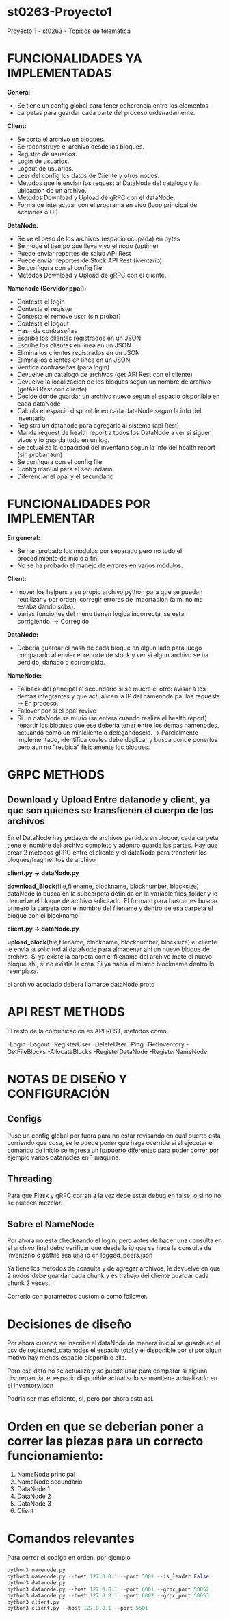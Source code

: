 # st0263-Proyecto1
Proyecto 1 - st0263 - Topicos de telematica

# FUNCIONALIDADES YA IMPLEMENTADAS

**General**
- Se tiene un config global para tener coherencia entre los elementos
- carpetas para guardar cada parte del proceso ordenadamente.

**Client:**
- Se corta el archivo en bloques.
- Se reconstruye el archivo desde los bloques.
- Registro de usuarios.
- Login de usuarios.
- Logout de usuarios.
- Leer del config los datos de Cliente y otros nodos.
- Metodos que le envian los request al DataNode del catalogo y la ubicacion de un archivo.
- Metodos Download y Upload de gRPC con el dataNode.
- Forma de interactuar con el programa en vivo (loop principal de acciones o UI)

**DataNode:**
- Se ve el peso de los archivos (espacio ocupada) en bytes
- Se mode el tiempo que lleva vivo el nodo (uptime)
- Puede enviar reportes de salud API Rest
- Puede enviar reportes de Stock API Rest (iventario)
- Se configura con el config file
- Metodos Download y Upload de gRPC con el cliente.

**Namenode (Servidor ppal):**
- Contesta el login
- Contesta el register
- Contesta el remove user (sin probar)
- Contesta el logout
- Hash de contraseñas
- Escribe los clientes registrados en un JSON
- Escribe los clientes en linea en un JSON
- Elimina los clientes registrados en un JSON
- Elimina los clientes en linea en un JSON
- Verifica contraseñas (para login)
- Devuelve un catalogo de archivos (get API Rest con el cliente)
- Devuelve la localizacion de los bloques segun un nombre de archivo (getAPI Rest con cliente)
- Decide donde guardar un archivo nuevo segun el espacio disponible en cada dataNode
- Calcula el espacio disponible en cada dataNode segun la info del inventario.
- Registra un datanode para agregarlo al sistema (api Rest)
- Manda request de health report a todos los DataNode a ver si siguen vivos y lo guarda todo en un log.
- Se actualiza la capacidad del inventario segun la info del health report (sin probar aun)
- Se configura con el config file
- Config manual para el secundario 
- Diferenciar el ppal y el secundario 

# FUNCIONALIDADES POR IMPLEMENTAR

**En general:**
- Se han probado los modulos por separado pero no todo el procedimiento de inicio a fin.
- No se ha probado el manejo de errores en varios módulos.

**Client:**
- mover los helpers a su propio archivo python para que se puedan reutilizar y por orden, corregir errores de importacion (a mi no me estaba dando sobs). 
- Varias funciones del menu tienen logica incorrecta, se estan corrigiendo. -> Corregido

**DataNode:**
- Deberia guardar el hash de cada bloque en algun lado para luego compararlo al enviar el reporte de stock y ver si algun archivo se ha perdido, dañado o corrompido.

**NameNode:**
- Failback del principal al secundario si se muere el otro: avisar a los demas integrantes y que actualicen la IP del namenode pa' los requests. -> En proceso.
- Failover por si el ppal revive 
- Si un dataNode se murió (se entera cuando realiza el health report) repartir los bloques que ese deberia tener entre los demas namenodes, actuando como un minicliente o delegandoselo. -> Parcialmente implementado, identifica cuales debe duplicar y busca donde ponerlos pero aun no "reubica" fisicamente los bloques.


# GRPC METHODS

## Download y Upload Entre datanode y client, ya que son quienes se transfieren el cuerpo de los archivos

En el DataNode hay pedazos de archivos partidos en bloque, cada carpeta tiene el nombre del archivo completo y adentro guarda las partes. 
Hay que crear 2 metodos gRPC entre el cliente y el dataNode para transferir los bloques/fragmentos de archivo

**client.py -> dataNode.py**

**download_Block**(file,filename, blockname, blocknumber, blocksize)
dataNode lo busca en la subcarpeta definida en la variable files_folder y le devuelve el bloque de archivo solicitado.
El formato para buscar es buscar primero la carpeta con el nombre del filename y dentro de esa carpeta el bloque con el blockname.

**client.py -> dataNode.py**

**upload_block**(file,filename, blockname, blocknumber, blocksize)
el cliente le envia la solicitud al dataNode para almacenar ahi un nuevo bloque de archivo.
Si ya existe la carpeta con el filename del archivo mete el nuevo bloque ahi, si no existia la crea. Si ya habia el mismo blockname dentro lo reemplaza.

el archivo asociado debera llamarse dataNode.proto

# API REST METHODS

El resto de la comunicacion es API REST, metodos como:

-Login
-Logout
-RegisterUser
-DeleteUser
-Ping
-GetInventory
-GetFileBlocks
-AllocateBlocks
-RegisterDataNode
-RegisterNameNode

# NOTAS DE DISEÑO Y CONFIGURACIÓN

## Configs

Puse un config global por fuera para no estar revisando en cual puerto esta corriendo que cosa, se le puede poner que haga override si al ejecutar el comando de inicio se ingresa un ip/puerto diferentes para poder correr por ejemplo varios datanodes en 1 maquina.

## Threading

Para que Flask y gRPC corran a la vez debe estar debug en false, o si no no se pueden mezclar. 


## Sobre el NameNode

Por ahora no esta checkeando el login, pero antes de hacer una consulta en el archivo final debo verificar que desde la ip que se hace la consulta de inventario o getfile sea una ip en logged_peers.json

Ya tiene los metodos de consulta y de agregar archivos, le devuelve en que 2 nodos debe guardar cada chunk y es trabajo del cliente guardar cada chunk 2 veces. 

Correrlo con parametros custom o como follower. 

# Decisiones de diseño

Por ahora cuando se inscribe el dataNode de manera inicial se guarda en el csv de registered_datanodes el espacio total y el disponible por si por algun motivo hay menos espacio disponible alla. 

Pero ese dato no se actualiza y se puede usar para comparar si alguna discrepancia, el espacio disponible actual solo se mantiene actualizado en el inventory.json

Podria ser mas eficiente, si, pero por ahora esta asi.


# Orden en que se deberian poner a correr las piezas para un correcto funcionamiento:

1. NameNode principal
2. NameNode secundario
3. DataNode 1
4. DataNode 2
5. DataNode 3
6. Client

# Comandos relevantes

Para correr el codigo en orden, por ejemplo

```python
python3 namenode.py
python3 namenode.py --host 127.0.0.1 --port 5001 --is_leader False
python3 datanode.py
python3 datanode.py --host 127.0.0.1 --port 6001 --grpc_port 50052
python3 datanode.py --host 127.0.0.1 --port 6002 --grpc_port 50053
python3 client.py 
python3 client.py --host 127.0.0.1 --port 5501
```
